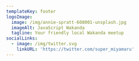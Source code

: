 ```yaml
---
templateKey: footer
logoImage:
  image: /img/annie-spratt-608001-unsplash.jpg
  imageAlt: JavaScript Wakanda
  tagline: Your friendly local Wakanda meetup
socialLinks:
  - image: /img/twitter.svg
    linkURL: 'https://twitter.com/super_miyamaru'
---
```



